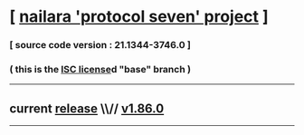 
# [ [nailara 'protocol seven' project](http://nailara.network/) ]

### [ source code version : 21.1344-3746.0 ]

### ( this is the [ISC license](license)d "base" branch )
---
## current [release](https://github.com/taekiten/nailara/releases) \\\\// [v1.86.0](https://github.com/taekiten/nailara/releases/tag/v1.86.0)
---
